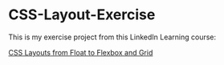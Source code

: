 # CSS-Layout-Exercise

This is my exercise project from this LinkedIn Learning course:

[CSS Layouts from Float to Flexbox and Grid](https://www.linkedin.com/learning/css-layouts-from-float-to-flexbox-and-grid)
